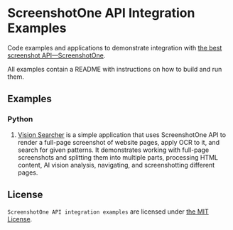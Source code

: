 # ScreenshotOne API Integration Examples

Code examples and applications to demonstrate integration with [the best screenshot API—ScreenshotOne](https://screenshotone.com/).

All examples contain a README with instructions on how to build and run them.

## Examples

### Python

1. [Vision Searcher](./python/vision-researcher) is a simple application that uses ScreenshotOne API to render a full-page screenshot of website pages, apply OCR to it, and search for given patterns. It demonstrates working with full-page screenshots and splitting them into multiple parts, processing HTML content, AI vision analysis, navigating, and screenshotting different pages.

## License

`ScreenshotOne API integration examples` are licensed under [the MIT License](LICENSE).
